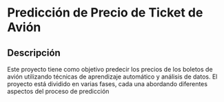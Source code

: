 # Predicción de Precio de Ticket de Avión

## Descripción
Este proyecto tiene como objetivo predecir los precios de los boletos de avión utilizando técnicas de aprendizaje automático y análisis de datos. El proyecto está dividido en varias fases, cada una abordando diferentes aspectos del proceso de predicción

 

